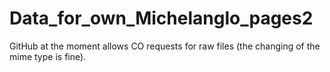 # Data_for_own_Michelanglo_pages2
GitHub at the moment allows CO requests for raw files (the changing of the mime type is fine).
